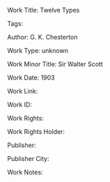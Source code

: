 Work Title: Twelve Types 

Tags: 

Author: G. K. Chesterton

Work Type: unknown 

Work Minor Title:  Sir Walter Scott

Work Date: 1903

Work Link:  

Work ID:  

Work Rights:  

Work Rights Holder:  

Publisher:  

Publisher City:  

Work Notes: 

